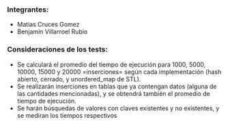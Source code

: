 ### Integrantes:

- Matias Cruces Gomez
- Benjamín Villarroel Rubio

### Consideraciones de los tests:
- Se calculará el promedio del tiempo de ejecución para 1000, 5000, 10000, 15000 y 20000 =inserciones= según cada implementación (hash abierto, cerrado, y unordered_map de STL).
- Se realizarán inserciones en tablas que ya contengan datos (alguna de las cantidades mencionadas), y se obtendrá también el promedio de tiempo de ejecución.
- Se harán búsquedas de valores con claves existentes y no existentes, y se mediran los tiempos respectivos
